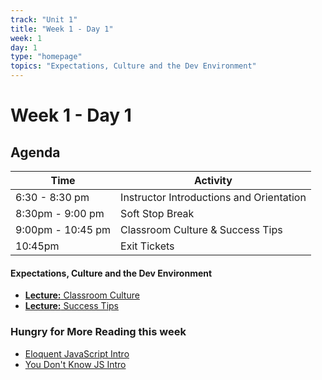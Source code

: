```yaml
---
track: "Unit 1"
title: "Week 1 - Day 1"
week: 1
day: 1
type: "homepage"
topics: "Expectations, Culture and the Dev Environment"
---
```



# Week 1 - Day 1

## Agenda
| Time  | Activity |
| ----- | ------ |
| 6:30 - 8:30 pm | Instructor Introductions and Orientation |
| 8:30pm - 9:00 pm | Soft Stop Break |
| 9:00pm - 10:45 pm | Classroom Culture & Success Tips|
| 10:45pm | Exit Tickets |

#### Expectations, Culture and the Dev Environment
- [**Lecture:** Classroom Culture](/unit1/week-1/day-1/lecture-materials/classroom-culture/)
- [**Lecture:** Success Tips](/unit1/week-1/day-1/lecture-materials/success-tips/)


### Hungry for More Reading this week
- [Eloquent JavaScript Intro](https://eloquentjavascript.net/00_intro.html)
- [You Don't Know JS Intro](https://github.com/getify/You-Dont-Know-JS/blob/2nd-ed/get-started/ch1.md)
